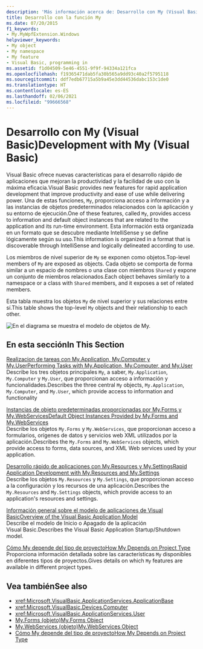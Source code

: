 ```yaml
---
description: 'Más información acerca de: Desarrollo con My (Visual Basic)'
title: Desarrollo con la función My
ms.date: 07/20/2015
f1_keywords:
- My.MyWpfExtension.Windows
helpviewer_keywords:
- My object
- My namespace
- My feature
- Visual Basic, programming in
ms.assetid: f1d04509-5e46-4551-9f9f-94334a121fca
ms.openlocfilehash: f19365471dab5fa30b565a9dd93c40a2f5795118
ms.sourcegitcommit: ddf7edb67715a5b9a45e3dd44536dabc153c1de0
ms.translationtype: HT
ms.contentlocale: es-ES
ms.lasthandoff: 02/06/2021
ms.locfileid: "99666568"
---
```

# <a name="development-with-my-visual-basic"></a><span data-ttu-id="e58b7-103">Desarrollo con My (Visual Basic)</span><span class="sxs-lookup"><span data-stu-id="e58b7-103">Development with My (Visual Basic)</span></span>

<span data-ttu-id="e58b7-104">Visual Basic ofrece nuevas características para el desarrollo rápido de aplicaciones que mejoran la productividad y la facilidad de uso con la máxima eficacia.</span><span class="sxs-lookup"><span data-stu-id="e58b7-104">Visual Basic provides new features for rapid application development that improve productivity and ease of use while delivering power.</span></span> <span data-ttu-id="e58b7-105">Una de estas funciones, `My`, proporciona acceso a información y a las instancias de objetos predeterminados relacionados con la aplicación y su entorno de ejecución.</span><span class="sxs-lookup"><span data-stu-id="e58b7-105">One of these features, called `My`, provides access to information and default object instances that are related to the application and its run-time environment.</span></span> <span data-ttu-id="e58b7-106">Esta información está organizada en un formato que se descubre mediante IntelliSense y se define lógicamente según su uso.</span><span class="sxs-lookup"><span data-stu-id="e58b7-106">This information is organized in a format that is discoverable through IntelliSense and logically delineated according to use.</span></span>  
  
 <span data-ttu-id="e58b7-107">Los miembros de nivel superior de `My` se exponen como objetos.</span><span class="sxs-lookup"><span data-stu-id="e58b7-107">Top-level members of `My` are exposed as objects.</span></span> <span data-ttu-id="e58b7-108">Cada objeto se comporta de forma similar a un espacio de nombres o una clase con miembros `Shared` y expone un conjunto de miembros relacionados.</span><span class="sxs-lookup"><span data-stu-id="e58b7-108">Each object behaves similarly to a namespace or a class with `Shared` members, and it exposes a set of related members.</span></span>  
  
 <span data-ttu-id="e58b7-109">Esta tabla muestra los objetos `My` de nivel superior y sus relaciones entre sí.</span><span class="sxs-lookup"><span data-stu-id="e58b7-109">This table shows the top-level `My` objects and their relationship to each other.</span></span>  
  
 ![En el diagrama se muestra el modelo de objetos de My.](./media/index/my-object-model-relationships.gif)  
  
## <a name="in-this-section"></a><span data-ttu-id="e58b7-111">En esta sección</span><span class="sxs-lookup"><span data-stu-id="e58b7-111">In This Section</span></span>  

 [<span data-ttu-id="e58b7-112">Realizacion de tareas con My.Application, My.Computer y My.User</span><span class="sxs-lookup"><span data-stu-id="e58b7-112">Performing Tasks with My.Application, My.Computer, and My.User</span></span>](performing-tasks-with-my-application-my-computer-and-my-user.md)  
 <span data-ttu-id="e58b7-113">Describe los tres objetos principales `My`, a saber, `My.Application`, `My.Computer` y `My.User`, que proporcionan acceso a información y funcionalidades.</span><span class="sxs-lookup"><span data-stu-id="e58b7-113">Describes the three central `My` objects, `My.Application`, `My.Computer`, and `My.User`, which provide access to information and functionality</span></span>  
  
 [<span data-ttu-id="e58b7-114">Instancias de objeto predeterminadas proporcionadas por My.Forms y My.WebServices</span><span class="sxs-lookup"><span data-stu-id="e58b7-114">Default Object Instances Provided by My.Forms and My.WebServices</span></span>](default-object-instances-provided-by-my-forms-and-my-webservices.md)  
 <span data-ttu-id="e58b7-115">Describe los objetos `My.Forms` y `My.WebServices`, que proporcionan acceso a formularios, orígenes de datos y servicios web XML utilizados por la aplicación.</span><span class="sxs-lookup"><span data-stu-id="e58b7-115">Describes the `My.Forms` and `My.WebServices` objects, which provide access to forms, data sources, and XML Web services used by your application.</span></span>  
  
 [<span data-ttu-id="e58b7-116">Desarrollo rápido de aplicaciones con My.Resources y My.Settings</span><span class="sxs-lookup"><span data-stu-id="e58b7-116">Rapid Application Development with My.Resources and My.Settings</span></span>](rapid-application-development-with-my-resources-and-my-settings.md)  
 <span data-ttu-id="e58b7-117">Describe los objetos `My.Resources` y `My.Settings`, que proporcionan acceso a la configuración y los recursos de una aplicación.</span><span class="sxs-lookup"><span data-stu-id="e58b7-117">Describes the `My.Resources` and `My.Settings` objects, which provide access to an application's resources and settings.</span></span>  
  
 [<span data-ttu-id="e58b7-118">Información general sobre el modelo de aplicaciones de Visual Basic</span><span class="sxs-lookup"><span data-stu-id="e58b7-118">Overview of the Visual Basic Application Model</span></span>](overview-of-the-visual-basic-application-model.md)  
 <span data-ttu-id="e58b7-119">Describe el modelo de Inicio o Apagado de la aplicación Visual Basic.</span><span class="sxs-lookup"><span data-stu-id="e58b7-119">Describes the Visual Basic Application Startup/Shutdown model.</span></span>  
  
 [<span data-ttu-id="e58b7-120">Cómo My depende del tipo de proyecto</span><span class="sxs-lookup"><span data-stu-id="e58b7-120">How My Depends on Project Type</span></span>](how-my-depends-on-project-type.md)  
 <span data-ttu-id="e58b7-121">Proporciona información detallada sobre las características `My` disponibles en diferentes tipos de proyectos.</span><span class="sxs-lookup"><span data-stu-id="e58b7-121">Gives details on which `My` features are available in different project types.</span></span>  
  
## <a name="see-also"></a><span data-ttu-id="e58b7-122">Vea también</span><span class="sxs-lookup"><span data-stu-id="e58b7-122">See also</span></span>

- <xref:Microsoft.VisualBasic.ApplicationServices.ApplicationBase>
- <xref:Microsoft.VisualBasic.Devices.Computer>
- <xref:Microsoft.VisualBasic.ApplicationServices.User>
- [<span data-ttu-id="e58b7-123">My.Forms (objeto)</span><span class="sxs-lookup"><span data-stu-id="e58b7-123">My.Forms Object</span></span>](../../language-reference/objects/my-forms-object.md)
- [<span data-ttu-id="e58b7-124">My.WebServices (objeto)</span><span class="sxs-lookup"><span data-stu-id="e58b7-124">My.WebServices Object</span></span>](../../language-reference/objects/my-webservices-object.md)
- [<span data-ttu-id="e58b7-125">Cómo My depende del tipo de proyecto</span><span class="sxs-lookup"><span data-stu-id="e58b7-125">How My Depends on Project Type</span></span>](how-my-depends-on-project-type.md)
